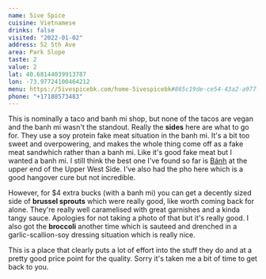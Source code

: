 ```yaml
---
name: 5ive Spice
cuisine: Vietnamese
drinks: false
visited: "2022-01-02"
address: 52 5th Ave
area: Park Slope
taste: 2
value: 2
lat: 40.68144039913787
lon: -73.97724100464212
menu: https://5ivespicebk.com/home-5ivespicebk#865c19de-ce54-43a2-a977-9031a6935cca
phone: "+17188573483"
---
```


This is nominally a taco and banh mi shop, but none of the tacos are vegan and the banh mi wasn't the standout. Really the **sides** here are what to go for. They use a soy protein fake meat situation in the banh mi. It's a bit too sweet and overpowering, and makes the whole thing come off as a fake meat sandwhich rather than a banh mi. Like it's good fake meat but I wanted a banh mi. I still think the best one I've found so far is [Bánh](/places/banh) at the upper end of the Upper West Side.  I've also had the pho here which is a good hangover cure but not incredible.

However, for $4 extra bucks (with a banh mi) you can get a decently sized side of **brussel sprouts** which were really good, like worth coming back for alone. They're really well caramelised with great garnishes and a kinda tangy sauce. Apologies for not taking a photo of that but it's really good. I also got the **broccoli** another time which is sauteed and drenched in a garlic-scallion-soy dressing situation which is really nice.

This is a place that clearly puts a lot of effort into the stuff they do and at a pretty good price point for the quality.
Sorry it's taken me a bit of time to get back to you.

